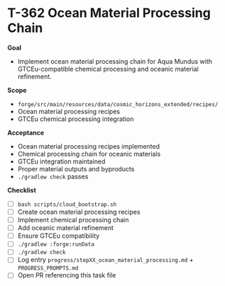 # T-362 Ocean Material Processing Chain

**Goal**

- Implement ocean material processing chain for Aqua Mundus with GTCEu-compatible chemical processing and oceanic material refinement.

**Scope**

- `forge/src/main/resources/data/cosmic_horizons_extended/recipes/`
- Ocean material processing recipes
- GTCEu chemical processing integration

**Acceptance**

- Ocean material processing recipes implemented
- Chemical processing chain for oceanic materials
- GTCEu integration maintained
- Proper material outputs and byproducts
- `./gradlew check` passes

**Checklist**

- [ ] `bash scripts/cloud_bootstrap.sh`
- [ ] Create ocean material processing recipes
- [ ] Implement chemical processing chain
- [ ] Add oceanic material refinement
- [ ] Ensure GTCEu compatibility
- [ ] `./gradlew :forge:runData`
- [ ] `./gradlew check`
- [ ] Log entry `progress/stepXX_ocean_material_processing.md` + `PROGRESS_PROMPTS.md`
- [ ] Open PR referencing this task file
